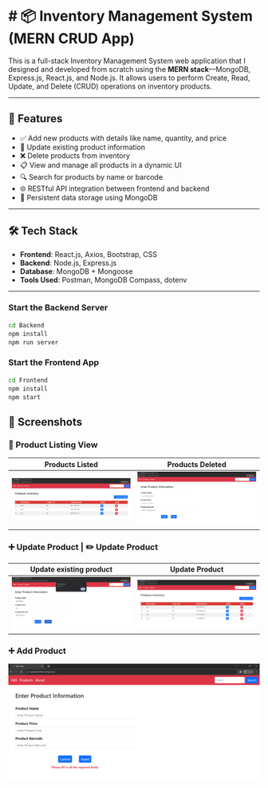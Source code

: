 # # 📦 Inventory Management System (MERN CRUD App)

This is a full-stack Inventory Management System web application that I designed and developed from scratch using the **MERN stack**—MongoDB, Express.js, React.js, and Node.js. It allows users to perform Create, Read, Update, and Delete (CRUD) operations on inventory products.

---

## 🚀 Features

* ✅ Add new products with details like name, quantity, and price
* 🔁 Update existing product information
* ❌ Delete products from inventory
* 📋 View and manage all products in a dynamic UI
* 🔍 Search for products by name or barcode
* 🌐 RESTful API integration between frontend and backend
* 💾 Persistent data storage using MongoDB

---

## 🛠️ Tech Stack

- **Frontend**: React.js, Axios, Bootstrap, CSS
- **Backend**: Node.js, Express.js
- **Database**: MongoDB + Mongoose
- **Tools Used**: Postman, MongoDB Compass, dotenv

---

### Start the Backend Server

```bash
cd Backend
npm install
npm run server
```

### Start the Frontend App

```bash
cd Frontend
npm install
npm start
```
## 📸 Screenshots

### 🧾 Product Listing View

| Products Listed | Products Deleted |
|-----------------|------------------|
| ![Product List](./assets/img1.png) | ![After Deletion](./assets/img2.png) |

### ➕ Update Product | ✏️ Update Product

| Update existing product | Update Product |
|------------------|-----------------|
| ![Update](./assets/img5.png) | ![Update Product](./assets/img4.png) |

### ➕ Add Product

![Add product](./assets/img3.png)

